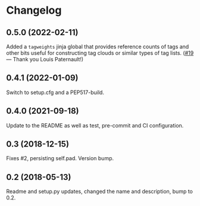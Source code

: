 # Changelog

## 0.5.0 (2022-02-11)

Added a `tagweights` jinja global that provides reference counts of
tags and other bits useful for constructing tag clouds or similar types
of tag lists.  ([#19][] — Thank you Louis Paternault!)

[#19]: https://github.com/lektor/lektor-tags/pull/19

## 0.4.1 (2022-01-09)

Switch to setup.cfg and a PEP517-build.

## 0.4.0 (2021-09-18)

Update to the README as well as test, pre-commit and CI configuration.

## 0.3 (2018-12-15)

Fixes #2, persisting self.pad. Version bump.

## 0.2 (2018-05-13)

Readme and setup.py updates, changed the name and description, bump to 0.2.